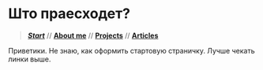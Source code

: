 # Што праесходет?

> [**_Start_**](/) // [**About me**](/about) // [**Projects**](/projects) // [**Articles**](/articles)

Приветики.
Не знаю, как оформить стартовую страничку.
Лучше чекать линки выше.
